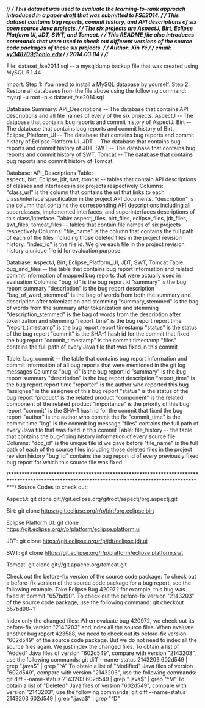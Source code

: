 /*********************************************************************************************************************************************************/
/**	This dataset was used to evaluate the learning-to-rank approach introduced in a paper draft that was submitted to FSE2014.                      **/
/**     This dataset contains bug reports, commit history, and API descriptions of six open source Java projects.                                       **/
/**     The six projects are AspectJ, Birt, Eclipse Platform UI, JDT, SWT, and Tomcat.                                                                  **/
/**     This README file also introduces commands that were used to check out different versions of the source code packages of these six projects.     **/
/**	Author: Xin Ye                                                                                                                                  **/
/**	email: xy348709@ohio.edu                                                                                                                        **/
/**	2014.03.04                                                                                                                                      **/
/*********************************************************************************************************************************************************/

File: 
	dataset_fse2014.sql	--	a mysqldump backup file that was created using MySQL 5.1.44

Import: 
	Step 1:	You need to install a MySQL database by yourself.
	Step 2: Restore all databases from the file above using the following command:
		mysql -u root -p < dataset_fse2014.sql

Database Summary:
	API_Descriptions	--	The database that contains API descriptions and all file names of every of the six projects.
	AspectJ			--	The database that contains bug reports and commit history of AspectJ.
	Birt			--	The database that contains bug reports and commit history of Birt.
	Eclipse_Platform_UI	--	The database that contains bug reports and commit history of Eclipse Platform UI.
	JDT			--	The database that contains bug reports and commit history of JDT.
	SWT			--	The database that contains bug reports and commit history of SWT.
	Tomcat			--	The database that contains bug reports and commit history of Tomcat.


Database:
	API_Descriptions
Table:	
	aspectj, birt, Eclipse, jdt, swt, tomcat	--	tables that contain API descriptions of classes and interfaces in six projects respectively
Columns:	
	"class_url" is the column that contains the url that links to each class/interface specification in the project API documents.
	"description" is the column that contains the corresponding API descriptions including all superclasses, implemented interfaces, 
	and superinterfaces descriptions of this class/interface.
Table:
	aspectj_files, birt_files, eclipse_files, jdt_files, swt_files, tomcat_files	--	tables that contain file names of six projects respectively 
Columns:
	"file_name" is the column that contains the full path of each of the files including those deleted files in the project revision history.
	"index_id" is the file id. We give each file in the project revision history a unique file id for evaluation purpose.


Database:
	AspectJ, Birt, Eclipse_Platform_UI, JDT, SWT, Tomcat
Table:
	bug_and_files	--	the table that contains bug report information and related commit information of mapped bug reports that were actually used in evaluation
Columns:
	"bug_id" is the bug report id
	"summary" is the bug report summary
	"description" is the bug report description
	"bag_of_word_stemmed" is the bag of words from both the summary and description after tokenization and stemming
	"summary_stemmed" is the bag of words from the summary after tokenization and stemming
	"description_stemmed" is the bag of words from the description after tokenization and stemming
	"report_time" is the bug report report time
	"report_timestamp" is the bug report report timestamp
	"status" is the status of the bug report
	"commit" is the SHA-1 hash id for the commit that fixed the bug report
	"commit_timestamp" is the commit timestamp
	"files" contains the full path of every Java file that was fixed in this commit 
	
Table:
	bug_commit	--	the table that contains bug report information and commit information of all bug reports that were mentioned in the git log messages
Columns:
	"bug_id" is the bug report id
	"summary" is the bug report summary
	"description" is the bug report description
	"report_time" is the bug report report time
	"reporter" is the author who reported this bug
	"assignee" is the assignee of this bug report
	"status" is the status of the bug report
	"product" is the related product
	"component" is the related component of the related product
	"importance" is the priority of this bug report 
	"commit" is the SHA-1 hash id for the commit that fixed the bug report
	"author" is the author who commit the fix
	"commit_time" is the commit time
	"log" is the commit log message
	"files" contains the full path of every Java file that was fixed in this commit 
Table:
	file_history	--	the table that contains the bug-fixing history information of every source file
Columns:
	"doc_id" is the unique file id we gave before
	"file_name" is the full path of each of the source files including those deleted files in the project revision history
	"bug_id" contains the bug report id of every previously fixed bug report for which this source file was fixed

/*************************************************************************************************************************************************/
Source Codes to check out:

AspectJ:
git clone git://git.eclipse.org/gitroot/aspectj/org.aspectj.git

Birt:
git clone https://git.eclipse.org/r/p/birt/org.eclipse.birt

Eclipse Platform UI:
git clone https://git.eclipse.org/r/p/platform/eclipse.platform.ui

JDT:
git clone https://git.eclipse.org/r/p/jdt/eclipse.jdt.ui

SWT:
git clone https://git.eclipse.org/r/p/platform/eclipse.platform.swt

Tomcat:
git clone git://git.apache.org/tomcat.git

Check out the before-fix version of the source code package:
To check out a before-fix version of the source code package for a bug report, see the following example.
Take Eclipse Bug 420972 for example, this bug was fixed at commit "657bd90". To check out the before-fix version "2143203" of the source code package, use the following command:
git checkout 657bd90~1

Index only the changed files: 
When evaluate bug 420972, we check out its before-fix version "2143203" and index all the source files. 
When evaluate another bug report 423588, we need to check out its before-fix version "602d549" of the source code package. But we do not need to index all the source files again.
We just index the changed files.
To obtain a list of "Added" Java files of version "602d549", compare with version "2143203", use the following commands:
git diff --name-status 2143203 602d549 | grep ".java$" | grep "^A"
To obtain a list of "Modified" Java files of version "602d549", compare with version "2143203", use the following commands:
git diff --name-status 2143203 602d549 | grep ".java$" | grep "^M"
To obtain a list of "Deleted" Java files of version "602d549", compare with version "2143203", use the following commands:
git diff --name-status 2143203 602d549 | grep ".java$" | grep "^D"

